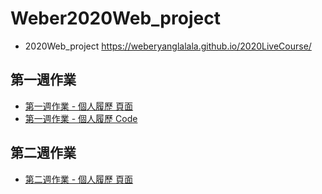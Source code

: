# Weber2020Web_project
- 2020Web_project
https://weberyanglalala.github.io/2020LiveCourse/
## 第一週作業
 - [第一週作業 - 個人履歷 頁面](https://weberyanglalala.github.io/2020LiveCourse/Week01_assignment/index.html)
 - [第一週作業 - 個人履歷 Code](https://github.com/weberyanglalala/2020LiveCourse/tree/master/Week01_assignment)
## 第二週作業
 - [第二週作業 - 個人履歷 頁面](https://weberyanglalala.github.io/2020LiveCourse/Week02_assignment/index2.html)
